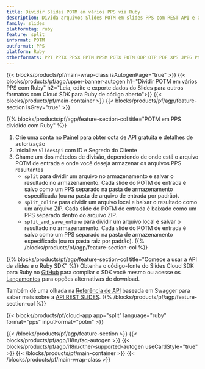 ```yaml
---
title: Dividir Slides POTM em vários PPS via Ruby
description: Divida arquivos Slides POTM em slides PPS com REST API e Open Source Ruby SDK
family: slides
platformtag: ruby
feature: split
informat: POTM
outformat: PPS
platform: Ruby
otherformats: PPT PPTX PPSX PPTM PPSM POTX POTM ODP OTP PDF XPS JPEG PNG BMP TIFF SVG HTML5 MD GIF XAML
---
```


{{< blocks/products/pf/main-wrap-class isAutogenPage="true" >}}
{{< blocks/products/pf/agp/upper-banner-autogen h1="Dividir POTM em vários PPS com Ruby" h2="Leia, edite e exporte dados do Slides para outros formatos com Cloud SDK para Ruby de código aberto">}}
{{< blocks/products/pf/main-container >}}
{{< blocks/products/pf/agp/feature-section isGrey="true" >}}

{{% blocks/products/pf/agp/feature-section-col title="POTM em PPS dividido com Ruby" %}}
1. Crie uma conta no <a href="https://dashboard.aspose.cloud/">Painel</a> para obter cota de API gratuita e detalhes de autorização
1. Inicialize ```SlidesApi``` com ID e Segredo do Cliente
1. Chame um dos métodos de divisão, dependendo de onde está o arquivo POTM de entrada e onde você deseja armazenar os arquivos PPS resultantes
    - ```split``` para dividir um arquivo no armazenamento e salvar o resultado no armazenamento. Cada slide do POTM de entrada é salvo como um PPS separado na pasta de armazenamento especificada (ou na pasta de arquivo de entrada por padrão).
    - ```split_online``` para dividir um arquivo local e baixar o resultado como um arquivo ZIP. Cada slide do POTM de entrada é baixado como um PPS separado dentro do arquivo ZIP.
    - ```split_and_save_online``` para dividir um arquivo local e salvar o resultado no armazenamento. Cada slide do POTM de entrada é salvo como um PPS separado na pasta de armazenamento especificada (ou na pasta raiz por padrão).
{{% /blocks/products/pf/agp/feature-section-col %}}

{{% blocks/products/pf/agp/feature-section-col title="Comece a usar a API de slides e o Ruby SDK" %}}
Obtenha o código-fonte do Slides Cloud SDK para Ruby no [GitHub](https://github.com/aspose-slides-cloud/aspose-slides-cloud-ruby) para compilar o SDK você mesmo ou acesse os [Lançamentos](https://releases.aspose.cloud/) para opções alternativas de download.

Também dê uma olhada na [Referência de API](https://apireference.aspose.cloud/slides/) baseada em Swagger para saber mais sobre a [API REST SLIDES](https://products.aspose.cloud/slides/curl/).
{{% /blocks/products/pf/agp/feature-section-col %}}

{{< blocks/products/pf/cloud-app app="split" language="ruby" format="pps" inputFormat="potm" >}}

{{< /blocks/products/pf/agp/feature-section >}}
{{< blocks/products/pf/agp/i18n/faq-autogen >}}
{{< blocks/products/pf/agp/i18n/other-supported-autogen useCardStyle="true" >}}
{{< /blocks/products/pf/main-container >}}
{{< /blocks/products/pf/main-wrap-class >}}